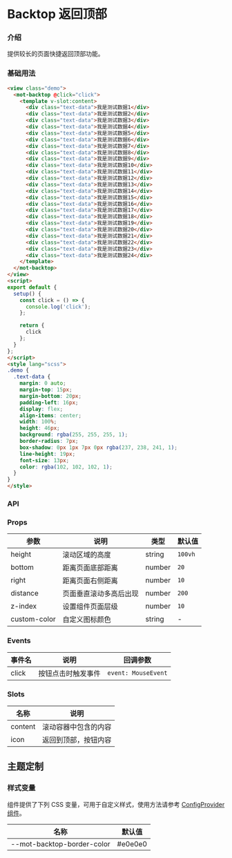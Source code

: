 # Backtop 返回顶部

### 介绍

提供较长的页面快捷返回顶部功能。

### 基础用法

```html
<view class="demo">
  <mot-backtop @click="click">
    <template v-slot:content>
      <div class="text-data">我是测试数据1</div>
      <div class="text-data">我是测试数据2</div>
      <div class="text-data">我是测试数据3</div>
      <div class="text-data">我是测试数据4</div>
      <div class="text-data">我是测试数据5</div>
      <div class="text-data">我是测试数据6</div>
      <div class="text-data">我是测试数据7</div>
      <div class="text-data">我是测试数据8</div>
      <div class="text-data">我是测试数据9</div>
      <div class="text-data">我是测试数据10</div>
      <div class="text-data">我是测试数据11</div>
      <div class="text-data">我是测试数据12</div>
      <div class="text-data">我是测试数据13</div>
      <div class="text-data">我是测试数据14</div>
      <div class="text-data">我是测试数据15</div>
      <div class="text-data">我是测试数据16</div>
      <div class="text-data">我是测试数据17</div>
      <div class="text-data">我是测试数据18</div>
      <div class="text-data">我是测试数据19</div>
      <div class="text-data">我是测试数据20</div>
      <div class="text-data">我是测试数据21</div>
      <div class="text-data">我是测试数据22</div>
      <div class="text-data">我是测试数据23</div>
      <div class="text-data">我是测试数据24</div>
    </template>
  </mot-backtop>
</view>
<script>
export default {
  setup() {
    const click = () => {
      console.log('click');
    };

    return {
      click
    };
  }
};
</script>
<style lang="scss">
.demo {
  .text-data {
    margin: 0 auto;
    margin-top: 15px;
    margin-bottom: 20px;
    padding-left: 16px;
    display: flex;
    align-items: center;
    width: 100%;
    height: 46px;
    background: rgba(255, 255, 255, 1);
    border-radius: 7px;
    box-shadow: 0px 1px 7px 0px rgba(237, 238, 241, 1);
    line-height: 19px;
    font-size: 13px;
    color: rgba(102, 102, 102, 1);
  }
}
</style>
```

### API

### Props  

| 参数         | 说明                   | 类型   | 默认值  |
| ------------ | ---------------------- | ------ | ------- |
| height       | 滚动区域的高度         | string | `100vh` |
| bottom       | 距离页面底部距离       | number | `20`    |
| right        | 距离页面右侧距离       | number | `10`    |
| distance     | 页面垂直滚动多高后出现 | number | `200`   |
| z-index      | 设置组件页面层级       | number | `10`    |
| custom-color | 自定义图标颜色         | string | -       |

### Events

| 事件名 | 说明               | 回调参数            |
| ------ | ------------------ | ------------------- |
| click  | 按钮点击时触发事件 | `event: MouseEvent` |

### Slots

| 名称    | 说明                 |
| ------- | -------------------- |
| content | 滚动容器中包含的内容 |
| icon    | 返回到顶部，按钮内容 |

## 主题定制

### 样式变量

组件提供了下列 CSS 变量，可用于自定义样式，使用方法请参考 [ConfigProvider 组件](/components/configprovider)。

| 名称                       | 默认值  |
| -------------------------- | ------- |
| --mot-backtop-border-color | #e0e0e0 |
